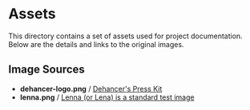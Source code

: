 # Assets

This directory contains a set of assets used for project documentation.<br>
Below are the details and links to the original images.

## Image Sources

* **dehancer-logo.png** / [Dehancer's Press Kit](https://dehancer-v2.cdn.prismic.io/dehancer-v2/61863a1f-1258-4183-b64a-c2f17ba87ff9_Dehancer_Press_Kit_2022.zip)
* **lenna.png** / [Lenna (or Lena) is a standard test image](https://en.wikipedia.org/wiki/Lenna)